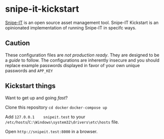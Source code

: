 # snipe-it-kickstart

[Snipe-IT](https://snipeitapp.com/) is an open source asset management tool. Snipe-IT Kickstart is
an opinionated implementation of running Snipe-IT in specifc ways.

## Caution

These configuration files are *not production ready*. They are designed to be a *guide* to follow. The
configurations are inherently insecure and you should replace example passwords displayed in favor
of your own unique passwords and `APP_KEY`

## Kickstart things

Want to get up and going *fast*?

Clone this repository
`cd docker`
`docker-compose up`

Add `127.0.0.1    snipeit.test` to your `/etc/hosts`/`C:\Windows\system32\drivers\etc\hosts` file.

Open `http://snipeit.test:8000` in a browser.
